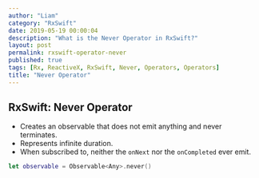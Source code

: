 ```yaml
---
author: "Liam"
category: "RxSwift"
date: 2019-05-19 00:00:04
description: "What is the Never Operator in RxSwift?"
layout: post
permalink: rxswift-operator-never
published: true
tags: [Rx, ReactiveX, RxSwift, Never, Operators, Operators]
title: "Never Operator"
---
```


## RxSwift: Never Operator

- Creates an observable that does not emit anything and never terminates.
- Represents infinite duration.
- When subscribed to, neither the `onNext` nor the `onCompleted` ever emit.

```swift
let observable = Observable<Any>.never()
```
